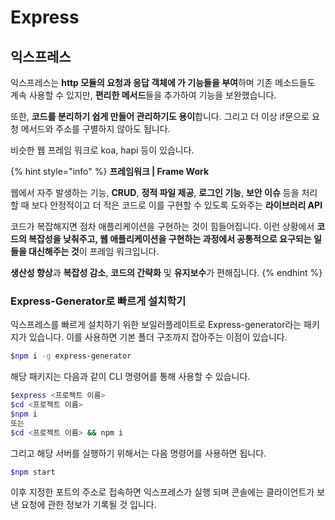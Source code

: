 # Express

## 익스프레스 

 익스프레스는 **http 모듈의 요청과 응답 객체에 가 기능들을 부여**하며 기존 메소드들도 계속 사용할 수 있지만, **편리한 메서드**들을 추가하여 기능을 보완했습니다. 

 또한, **코드를 분리하기 쉽게 만들어 관리하기도 용이**합니다. 그리고 더 이상 if문으로 요청 메서드와 주소를 구별하지 않아도 됩니다.

 비슷한 웹 프레임 워크로  koa, hapi 등이 있습니다.

{% hint style="info" %}
**프레임워크 \| Frame Work**

웹에서 자주 발생하는 기능, **CRUD**, **정적 파일 제공**, **로그인 기능**, **보안 이슈** 등을 처리할 때 보다 안정적이고 더 적은 코드로 이를 구현할 수 있도록 도와주는 **라이브러리 API**

코드가 복잡해지면 점차 애플리케이션을 구현하는 것이 힘들어집니다. 이런 상황에서 **코드의 복잡성을 낮춰주고, 웹 애플리케이션을 구현하는 과정에서 공통적으로 요구되는 일들을 대신해주는 것**이 프레임 워크입니다.

**생산성 향상**과 **복잡성 감소**, **코드의 간략화** 및 **유지보수**가 편해집니다.
{% endhint %}

### Express-Generator로 빠르게 설치학기

 익스프레스를 빠르게 설치하기 위한 보일러플레이트로 Express-generator라는 패키지가 있습니다. 이를 사용하면 기본 폴더 구조까지 잡아주는 이점이 있습니다.

```bash
$npm i -g express-generator
```

해당 패키지는 다음과 같이 CLI 명령어를 통해 사용할 수 있습니다.

```bash
$express <프로젝트 이름>
$cd <프로젝트 이름>
$npm i 
또는
$cd <프로젝트 이름> && npm i
```

그리고 해당 서버를 실행하기 위해서는 다음 명령어를 사용하면 됩니다. 

```bash
$npm start
```

이후 지정한 포트의 주소로 접속하면 익스프레스가 실행 되며 콘솔에는 클라이언트가 보낸 요청에 관한 정보가 기록될 것 입니다. 



